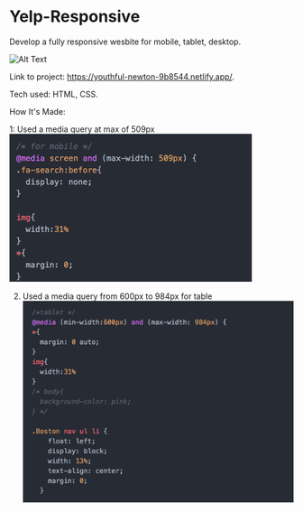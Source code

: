 # Yelp-Responsive

 Develop a fully responsive wesbite for mobile, tablet, desktop.
 
 ![Alt Text](https://github.com/JohnbelMDev/Yelp-Responsive/blob/master/Yelp.gif)


 Link to project: https://youthful-newton-9b8544.netlify.app/.
 

 Tech used: HTML, CSS. 
 
 How It's Made:
 
1: Used a media query at max of 509px
   ![Alt Text](https://github.com/JohnbelMDev/Yelp-Responsive/blob/master/YELP.png)

2. Used a media query from 600px to 984px for table
    ![Alt Text](https://github.com/JohnbelMDev/Yelp-Responsive/blob/master/YElpmediaquery.png)
  
  
